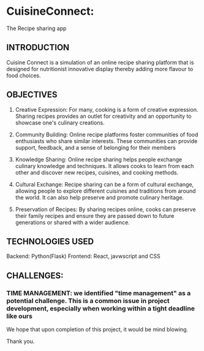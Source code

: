 # CuisineConnect:
The Recipe sharing app

## INTRODUCTION
Cuisine Connect is a simulation of an online recipe sharing  platform  that is designed for nutritionist innovative display thereby adding more flavour to food choices.
## OBJECTIVES
1. Creative Expression: For many, cooking is a form of creative expression. Sharing recipes provides an outlet for creativity and an opportunity to showcase one's culinary creations.

2. Community Building: Online recipe platforms foster communities of food enthusiasts who share similar interests. These communities can provide support, feedback, and a sense of belonging for their members

3. Knowledge Sharing: Online recipe sharing helps people exchange culinary knowledge and techniques. It allows cooks to learn from each other and discover new recipes, cuisines, and cooking methods.

4. Cultural Exchange: Recipe sharing can be a form of cultural exchange, allowing people to explore different cuisines and traditions from around the world. It can also help preserve and promote culinary heritage.

5. Preservation of Recipes: By sharing recipes online, cooks can preserve their family recipes and ensure they are passed down to future generations or shared with a wider audience.

## TECHNOLOGIES USED
Backend:  Python(Flask)
Frontend: React, javwscript and CSS

## CHALLENGES:
### TIME MANAGEMENT: we  identified "time management" as a potential challenge. This is a common issue in project development, especially when working within a tight deadline like ours
We hope that upon completion of this project, it would be mind blowing.

Thank you.



